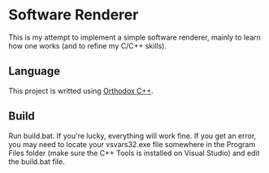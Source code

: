 # Software Renderer
This is my attempt to implement a simple software renderer, mainly to learn how one works (and to refine my C/C++ skills).

## Language
This project is writted using [Orthodox C++](https://gist.github.com/bkaradzic/2e39896bc7d8c34e042b).

## Build
Run build.bat. If you're lucky, everything will work fine. If you get an error, you may need to locate your vsvars32.exe file somewhere in the Program Files folder (make sure the C++ Tools is installed on Visual Studio) and edit the build.bat file.
